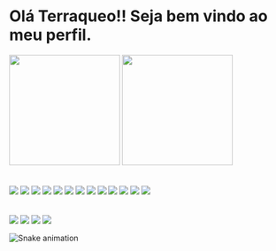 # Olá Terraqueo!! Seja bem vindo ao meu perfil.
<div>
  <img height="200" src="https://github-readme-stats.vercel.app/api?username=thaffatss&show_icons=true&theme=dark">
  <img height="200" src="https://github-readme-stats.vercel.app/api/top-langs/?username=thaffatss&layout=compact&langs_count-16&theme=dark"
</div>
<br><br><br>
<div style="display: inline_block">
  <img src='https://icongr.am/devicon/html5-original.svg?size=64&color=currentColor'>
  <img src='https://icongr.am/devicon/css3-original-wordmark.svg?size=64&color=currentColor'>
  <img src='https://icongr.am/devicon/javascript-original.svg?size=64&color=currentColor'>
  <img src='https://icongr.am/devicon/typescript-original.svg?size=64&color=currentColor'>
  <img src='https://icongr.am/devicon/mysql-original-wordmark.svg?size=64&color=currentColor'>
  <img src='https://icongr.am/devicon/mongodb-original-wordmark.svg?size=64&color=currentColor'>
  <img src='https://icongr.am/devicon/vuejs-original-wordmark.svg?size=64&color=currentColor'>
  <img src='https://icongr.am/devicon/react-original-wordmark.svg?size=64&color=currentColor'>
  <img src='https://icongr.am/devicon/react-original.svg?size=64&color=currentColor'>
  <img src='https://icongr.am/devicon/nodejs-original-wordmark.svg?size=64&color=currentColor'>
  <img src='https://icongr.am/devicon/docker-original-wordmark.svg?size=64&color=currentColor'>
  <img src='https://icongr.am/devicon/angularjs-original.svg?size=64&color=currentColor'>
  <img src='https://icongr.am/devicon/php-plain.svg?size=64&color=currentColor'>
</div>
<br><br>
<div>
  <a href="https://discord.com/channels/@me"><img src="https://img.shields.io/badge/Discord-7289DA?style=for-the-badge&logo=discord&logoColor=white"></a>
  <a href="https://www.facebook.com/profile.php?id=100013708158774"><img src="https://img.shields.io/badge/Facebook-1877F2?style=for-the-badge&logo=facebook&logoColor=white"></a>
  <a href="https://www.linkedin.com/in/thaffarel-santiago-sales-173484115/"><img src="https://img.shields.io/badge/LinkedIn-0077B5?style=for-the-badge&logo=linkedin&logoColor=white"></a> 
  <a href="https://github.com/thaffatss"><img src="https://img.shields.io/badge/GitHub-100000?style=for-the-badge&logo=github&logoColor=white"></a>
  
  ![Snake animation](https://github.com/thaffatss/rafaballerini/blob/output/github-contribution-grid-snake.svg)
</div>
